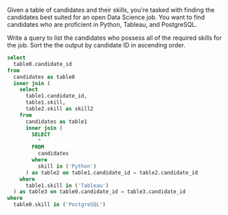 Given a table of candidates and their skills, you're tasked with finding the candidates best suited for an open Data Science job. You want to find candidates who are proficient in Python, Tableau, and PostgreSQL.

Write a query to list the candidates who possess all of the required skills for the job. Sort the the output by candidate ID in ascending order.


```sql
select 
  table0.candidate_id 
from 
  candidates as table0 
  inner join (
    select 
      table1.candidate_id, 
      table1.skill, 
      table2.skill as skill2 
    from 
      candidates as table1 
      inner join (
        SELECT 
          * 
        FROM 
          candidates 
        where 
          skill in ('Python')
      ) as table2 on table1.candidate_id = table2.candidate_id 
    where 
      table1.skill in ('Tableau')
  ) as table3 on table0.candidate_id = table3.candidate_id 
where 
  table0.skill in ('PostgreSQL')

```



